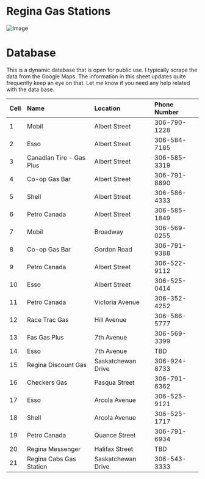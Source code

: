 # Regina Gas Stations

![Image](https://economicdevelopmentregina.com/wp-content/uploads/2022/05/City-Skyline-Compressed-Keithe-Hershmiller-cropped-1.jpg)

# Database

This is a dynamic database that is open for public use. I typically scrape the data from the Google Maps. The information in this sheet updates quite frequently keep an eye on that. Let me know if you need any help related with the data base. 

| Cell | Name     | Location | Phone Number |
|:----------------  | :---------------- |:---------------- | :---------------- |
| 1 | Mobil   | Albert Street | 306-790-1228  |
| 2 | Esso| 	Albert Street| 	306-584-7185|
|3 |Canadian Tire - Gas Plus |	Albert Street |	306-585-3319 |
| 4 | Co-op Gas Bar |	Albert Street | 306-791-8890 |
| 5| Shell | Albert Street | 306-586-4333 |
| 6 | Petro Canada | 	Albert Street | 	306-585-1849 |
| 7 | Mobil |	Broadway | 	306-569-0255 |
| 8 | Co-op Gas Bar | Gordon Road | 306-791-9388 |
| 9| Petro Canada | 	Albert Street | 	306-522-9112 |
| 10 | Esso 	 |Albert Street | 	306-525-0414 |
| 11 | Petro Canada  |	Victoria Avenue | 306-352-4252 |
| 12 |Race Trac Gas | 	Hill Avenue |	306-586-5777 |
| 13 | Fas Gas Plus	| 7th Avenue | 	306-569-3399 |
| 14| Esso| 7th Avenue | 	TBD |
| 15| Regina Discount Gas| 	Saskatchewan Drive |	306-924-8733 |
| 16| Checkers Gas |	Pasqua Street | 	306-791-6362 |
| 17| Esso	| Arcola Avenue |	306-525-9121 |
| 18 |Shell	| Arcola Avenue |	306-525-1717 |
| 19 | Petro Canada | 	Quance Street | 	306-791-6934 |
| 20 | Regina Messenger | 	Halifax Street | 	TBD |
|21 |Regina Cabs Gas Station |	Saskatchewan Drive | 	306-543-3333 |
